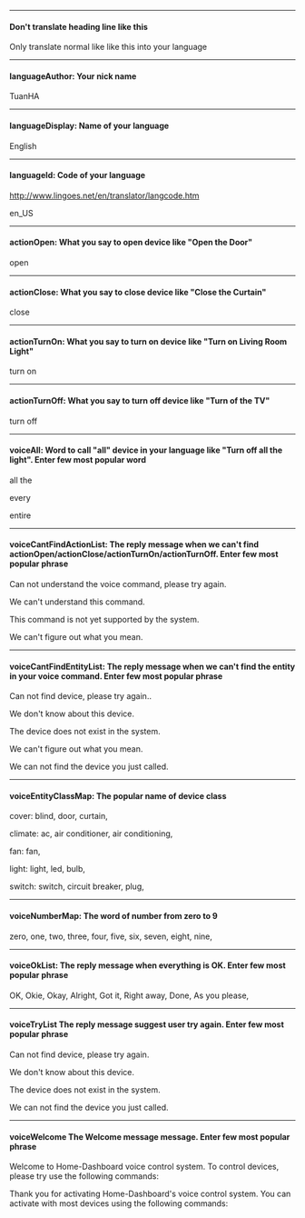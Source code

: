 ***

#### Don't translate heading line like this

Only translate normal like like this into your language

***

#### languageAuthor: Your nick name 

TuanHA

***

#### languageDisplay: Name of your language 

English

***

#### languageId: Code of your language
http://www.lingoes.net/en/translator/langcode.htm

en_US

***

#### actionOpen: What you say to open device like "Open the Door"

open

***

#### actionClose: What you say to close device like "Close the Curtain"

close

***

#### actionTurnOn: What you say to turn on device like "Turn on Living Room Light"

turn on

***

#### actionTurnOff: What you say to turn off device like "Turn of the TV"

turn off

***

#### voiceAll: Word to call "all" device in your language like "Turn off all the light". Enter few most popular word

all the

every

entire

***

#### voiceCantFindActionList: The reply message when we can't find actionOpen/actionClose/actionTurnOn/actionTurnOff. Enter few most popular phrase

Can not understand the voice command, please try again.

We can't understand this command.

This command is not yet supported by the system.

We can't figure out what you mean.

***

#### voiceCantFindEntityList: The reply message when we can't find the entity in your voice command. Enter few most popular phrase

Can not find device, please try again..

We don't know about this device.

The device does not exist in the system.

We can't figure out what you mean.

We can not find the device you just called.

***

#### voiceEntityClassMap: The popular name of device class

cover: blind, door, curtain,

climate: ac, air conditioner, air conditioning,

fan: fan,

light: light, led, bulb,

switch: switch, circuit breaker, plug,

***

#### voiceNumberMap: The word of number from zero to 9

zero, one, two, three, four, five, six, seven, eight, nine,

***

#### voiceOkList: The reply message when everything is OK. Enter few most popular phrase

OK, Okie, Okay, Alright, Got it, Right away, Done, As you please,

***

#### voiceTryList The reply message suggest user try again. Enter few most popular phrase

Can not find device, please try again.

We don't know about this device.

The device does not exist in the system.

We can not find the device you just called.

***

#### voiceWelcome The Welcome message message. Enter few most popular phrase

Welcome to Home-Dashboard voice control system. To control devices, please try use the following commands:

Thank you for activating Home-Dashboard's voice control system. You can activate with most devices using the following commands:

